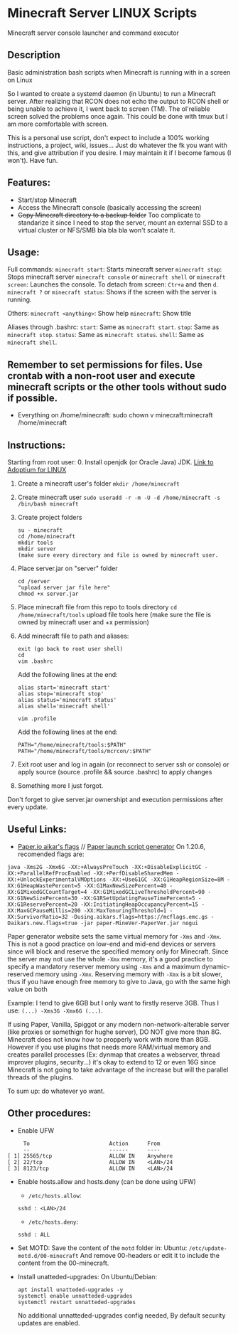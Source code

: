 # Minecraft Server LINUX Scripts

Minecraft server console launcher and command executor

## Description
Basic administration bash scripts when Minecraft is running with in a screen on Linux

So I wanted to create a systemd daemon (in Ubuntu) to run a Minecraft server. After realizing that RCON does not echo the output to RCON shell or being unable to achieve it, I went back to screen (TM). The ol'reliable screen solved the problems once again. This could be done with tmux but I am more comfortable with screen.

This is a personal use script, don't expect to include a 100% working instructions, a project, wiki, issues... Just do whatever the fk you want with this, and give attribution if you desire. I may maintain it if I become famous (I won't). Have fun.

## Features:
* Start/stop Minecraft
* Access the Minecraft console (basically accessing the screen)
* ~~Copy Minecraft directory to a backup folder~~ Too complicate to standarize it since I need to stop the server, mount an external SSD to a virtual cluster or NFS/SMB bla bla bla won't scalate it.

## Usage:
Full commands:
`minecraft start`: Starts minecraft server
`minecraft stop`: Stops minecraft server
`minecraft console` or `minecraft shell` or `minecraft screen`: Launches the console. To detach from screen: `Ctr+a` and then `d`.
`minecraft ?` or `minecraft status`: Shows if the screen with the server is running.

Others:
`minecraft <anything>`: Show help
`minecraft`: Show title

Aliases through .bashrc:
`start`: Same as `minecraft start`.
`stop`: Same as `minecraft stop`.
`status`: Same as `minecraft status`.
`shell`: Same as `minecraft shell`.

## Remember to set permissions for files. Use crontab with a non-root user and execute minecraft scripts or the other tools without sudo if possible.
* Everything on /home/minecraft:
  sudo chown v minecraft:minecraft /home/minecraft

## Instructions:
Starting from root user:
0. Install openjdk (or Oracle Java) JDK. [Link to Adoptium for LINUX](https://adoptium.net/installation/linux/)

1. Create a minecraft user's folder
   `mkdir /home/minecraft`
   
3. Create minecraft user
    `sudo useradd -r -m -U -d /home/minecraft -s /bin/bash minecraft`
   
4. Create project folders
   ```
   su - minecraft
   cd /home/minecraft
   mkdir tools
   mkdir server
   (make sure every directory and file is owned by minecraft user.
   ```
   
6. Place server.jar on "server" folder
   ```
   cd /server
   "upload server jar file here"
   chmod +x server.jar
   ```
   
7. Place minecraft file from this repo to tools directory
   `cd /home/minecraft/tools`
   upload file tools here
   (make sure the file is owned by minecraft user and +x permission)
  
8. Add minecraft file to path and aliases:
   ```
   exit (go back to root user shell)
   cd
   vim .bashrc
   ```
   
   Add the following lines at the end:
  
   ```
   alias start='minecraft start'
   alias stop='minecraft stop'
   alias status='minecraft status'
   alias shell='minecraft shell'
   ```

   `vim .profile`
   
   Add the following lines at the end:
   ```
   PATH="/home/minecraft/tools:$PATH"
   PATH="/home/minecraft/tools/mcrcon/:$PATH"
   ```

8. Exit root user and log in again (or reconnect to server ssh or console) or apply source (source .profile && source .bashrc) to apply changes
   
9. Something more I just forgot.

Don't forget to give server.jar ownershipt and execution permissions after every update.

## Useful Links:

* [Paper.io aikar's flags](https://docs.papermc.io/paper/aikars-flags) // [Paper launch script generator](https://docs.papermc.io/misc/tools/start-script-gen)
  On 1.20.6, recomended flags are: 

```
java -Xms2G -Xmx6G -XX:+AlwaysPreTouch -XX:+DisableExplicitGC -XX:+ParallelRefProcEnabled -XX:+PerfDisableSharedMem -XX:+UnlockExperimentalVMOptions -XX:+UseG1GC -XX:G1HeapRegionSize=8M -XX:G1HeapWastePercent=5 -XX:G1MaxNewSizePercent=40 -XX:G1MixedGCCountTarget=4 -XX:G1MixedGCLiveThresholdPercent=90 -XX:G1NewSizePercent=30 -XX:G1RSetUpdatingPauseTimePercent=5 -XX:G1ReservePercent=20 -XX:InitiatingHeapOccupancyPercent=15 -XX:MaxGCPauseMillis=200 -XX:MaxTenuringThreshold=1 -XX:SurvivorRatio=32 -Dusing.aikars.flags=https://mcflags.emc.gs -Daikars.new.flags=true -jar paper-MineVer-PaperVer.jar nogui
```
Paper generator website sets the same virtual memory for `-Xms` and `-Xmx`. This is not a good practice on low-end and mid-end devices or servers since will block and reserve the specified memory only for Minecraft. Since the server may not use the whole `-Xmx` memory, it's a good practice to specify a mandatory reserver memory using `-Xms` and a maximum dynamic-reserved memory using `-Xmx`. Reserving memory with `-Xmx` is a bit slower, thus if you have enough free memory to give to Java, go with the same high value on both

Example: I tend to give 6GB but I only want to firstly reserve 3GB. Thus I use: `(...) -Xms3G -Xmx6G (...)`.

If using Paper, Vanilla, Spiggot or any modern non-network-alterable server (like proxies or somethign for hughe server), DO NOT give more than 8G. Minecraft does not know how to propperly work with more than 8GB. However if you use plugins that needs more RAM/virtual memory and creates parallel processes (Ex: dynmap that creates a webserver, thread improver plugins, security...) it's okay to extend to 12 or even 16G since Minecraft is not going to take advantage of the increase but will the parallel threads of the plugins.

To sum up: do whatever yo want.

## Other procedures:
* Enable UFW
```
     To                         Action      From
     --                         ------      ----
[ 1] 25565/tcp                  ALLOW IN    Anywhere
[ 2] 22/tcp                     ALLOW IN    <LAN>/24
[ 3] 8123/tcp                   ALLOW IN    <LAN>/24
```

* Enable hosts.allow and hosts.deny (can be done using UFW)
  * `/etc/hosts.allow`:
  ```
  sshd : <LAN>/24
  ```
  
  * `/etc/hosts.deny`:
  ```
  sshd : ALL
  ```

* Set MOTD: 
  Save the content of the `motd` folder in:
  Ubuntu: `/etc/update-motd.d/00-minecraft`
  And remove 00-headers or edit it to include the content from the 00-minecraft.
  
* Install unatteded-upgrades: 
  On Ubuntu/Debian:
  ```
  apt install unatteded-upgrades -y
  systemctl enable unnatteded-upgrades
  systemctl restart unnatteded-upgrades
  ```
  No additional unnatteded-upgrades config needed, By default security updates are enabled.
